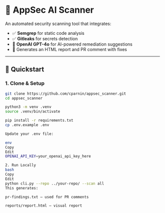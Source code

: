 # 🔐 AppSec AI Scanner

An automated security scanning tool that integrates:

- ✅ **Semgrep** for static code analysis  
- ✅ **Gitleaks** for secrets detection  
- 🤖 **OpenAI GPT-4o** for AI-powered remediation suggestions  
- 📄 Generates an HTML report and PR comment with fixes  

---

## 🚀 Quickstart

### 1. Clone & Setup

```bash
git clone https://github.com/cparnin/appsec_scanner.git
cd appsec_scanner

python3 -m venv .venv
source .venv/bin/activate

pip install -r requirements.txt
cp .env.example .env

Update your .env file:

env
Copy
Edit
OPENAI_API_KEY=your_openai_api_key_here

2. Run Locally
bash
Copy
Edit
python cli.py --repo ../your-repo/ --scan all
This generates:

pr-findings.txt – used for PR comments

reports/report.html – visual report

